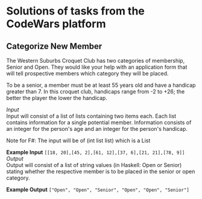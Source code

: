 # Solutions of tasks from the CodeWars platform

## Categorize New Member

The Western Suburbs Croquet Club has two categories of membership, Senior and Open. They would like your help with an application form that will tell prospective members which category they will be placed.

To be a senior, a member must be at least 55 years old and have a handicap greater than 7. In this croquet club, handicaps range from -2 to +26; the better the player the lower the handicap.

*Input*<br/>
Input will consist of a list of lists containing two items each. Each list contains information for a single potential member. Information consists of an integer for the person's age and an integer for the person's handicap.

Note for F#: The input will be of (int list list) which is a List<List>

**Example Input**
`[[18, 20],[45, 2],[61, 12],[37, 6],[21, 21],[78, 9]]`<br/>
*Output*<br/>
Output will consist of a list of string values (in Haskell: Open or Senior) stating whether the respective member is to be placed in the senior or open category.

**Example Output**
`["Open", "Open", "Senior", "Open", "Open", "Senior"]`
